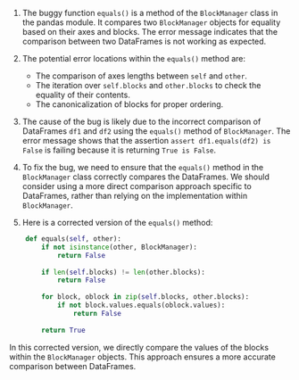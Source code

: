 1. The buggy function `equals()` is a method of the `BlockManager` class in the pandas module. It compares two `BlockManager` objects for equality based on their axes and blocks. The error message indicates that the comparison between two DataFrames is not working as expected.

2. The potential error locations within the `equals()` method are:
   - The comparison of axes lengths between `self` and `other`.
   - The iteration over `self.blocks` and `other.blocks` to check the equality of their contents.
   - The canonicalization of blocks for proper ordering.

3. The cause of the bug is likely due to the incorrect comparison of DataFrames `df1` and `df2` using the `equals()` method of `BlockManager`. The error message shows that the assertion `assert df1.equals(df2) is False` is failing because it is returning `True is False`.

4. To fix the bug, we need to ensure that the `equals()` method in the `BlockManager` class correctly compares the DataFrames. We should consider using a more direct comparison approach specific to DataFrames, rather than relying on the implementation within `BlockManager`.

5. Here is a corrected version of the `equals()` method:

```python
    def equals(self, other):
        if not isinstance(other, BlockManager):
            return False
        
        if len(self.blocks) != len(other.blocks):
            return False
        
        for block, oblock in zip(self.blocks, other.blocks):
            if not block.values.equals(oblock.values):
                return False
        
        return True
```

In this corrected version, we directly compare the values of the blocks within the `BlockManager` objects. This approach ensures a more accurate comparison between DataFrames.